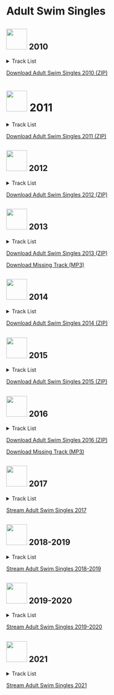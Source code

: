 # Adult Swim Singles

## <img src="https://img.discogs.com/HN0ZTTaZxp5OxKEBy1PlQZTfz74=/fit-in/500x500/filters:strip_icc():format(jpeg):mode_rgb():quality(90)/discogs-images/R-2369283-1282474595.jpeg.jpg" height=55> 2010
<details>
<summary>Track List</summary>

\# | Art | Track | Artist | Duration | Link
------------ | ------------ | ------------- | ------------- | ------------- | -------------
\# | https | Track | Artist | 00:00 | https

</details>

[Download Adult Swim Singles 2010 (ZIP)](http://ht.cdn.turner.com/adultswim/big/promos/kiasingles/adultswimsingles.zip)

# <img src="https://images.genius.com/9c77d3c939364fc140bb6451561913bd.240x240x1.jpg" height=55> 2011
<details>
<summary>Track List</summary>

\# | Art | Track | Artist | Duration | Link
------------ | ------------ | ------------- | ------------- | ------------- | -------------
\# | https | Track | Artist | 00:00 | https

</details>

[Download Adult Swim Singles 2011 (ZIP)](https://www.adultswim.com/music/singles-2011/adult_swim_singles_2011.zip)

## <img src="https://img.discogs.com/XsXwMNjjBM8ZYcJ0u5C99_Zp-Rg=/fit-in/411x411/filters:strip_icc():format(jpeg):mode_rgb():quality(90)/discogs-images/L-438705-1393273703-6796.jpeg.jpg" height=55> 2012
<details>
<summary>Track List</summary>

\# | Art | Track | Artist | Duration | Link
------------ | ------------ | ------------- | ------------- | ------------- | -------------
\# | https | Track | Artist | 00:00 | https

</details>

[Download Adult Swim Singles 2012 (ZIP)](http://www.adultswim.com/music/singles-2012/adult_swim_singles_program_2012.zip)

## <img src="" height=55> 2013
<details>
<summary>Track List</summary>

\# | Art | Track | Artist | Duration | Link
------------ | ------------ | ------------- | ------------- | ------------- | -------------
\# | https | Track | Artist | 00:00 | https

</details>

[Download Adult Swim Singles 2013 (ZIP)](http://ht.cdn.turner.com/adultswim/big/music/singles-2013/2013_adult_swim_singles.zip)

[Download Missing Track (MP3)](http://ht.cdn.turner.com/adultswim/big/music/singles-2013/Barbie_Jeep_prod_Hot_Sugar.mp3)

## <img src="" height=55> 2014
<details>
<summary>Track List</summary>

\# | Art | Track | Artist | Duration | Link
------------ | ------------ | ------------- | ------------- | ------------- | -------------
\# | https | Track | Artist | 00:00 | https

</details>

[Download Adult Swim Singles 2014 (ZIP)](https://i.cdn.turner.com/adultswim/big/promos/201406_singles/2014_adult_swim_singles.zip)

## <img src="https://i.cdn.turner.com/adultswim/big/img/2015/06/08/Singles2015_MusicPage_Thumbnail.jpg" height=55> 2015
<details>
<summary>Track List</summary>

\# | Art | Track | Artist | Duration | Link
------------ | ------------ | ------------- | ------------- | ------------- | -------------
\# | https | Track | Artist | 00:00 | https

</details>

[Download Adult Swim Singles 2015 (ZIP)](http://z.cdn.turner.com/adultswim/big/music/singles-2015/adult-swim-singles-2015.zip)

## <img src="" height=55> 2016
<details>
<summary>Track List</summary>

\# | Art | Track | Artist | Duration | Link
------------ | ------------ | ------------- | ------------- | ------------- | -------------
\# | https | Track | Artist | 00:00 | https

</details>

[Download Adult Swim Singles 2016 (ZIP)](http://pmd.cdn.turner.com/adultswim/big/music/singles-2016/assets/downloads/AdultSwim-Singles16.zip)

[Download Missing Track (MP3)](https://s3.amazonaws.com/as-singles-2016-mp3s/earlsweatshirt_balance.mp3)

## <img src="https://t2.genius.com/unsafe/1058x0/https%3A%2F%2Fimages.genius.com%2F938052840731c8c170d92d0babf74673.500x500x1.jpg" height=55> 2017
<details>
<summary>Track List</summary>

\# | Art | Track | Artist | Duration | Link
------------ | ------------ | ------------- | ------------- | ------------- | -------------
\# | https | Track | Artist | 00:00 | https

</details>

[Stream Adult Swim Singles 2017]()

## <img src="" height=55> 2018-2019
<details>
<summary>Track List</summary>

\# | Art | Track | Artist | Duration | Link
------------ | ------------ | ------------- | ------------- | ------------- | -------------
\# | https | Track | Artist | 00:00 | https

</details>

[Stream Adult Swim Singles 2018-2019]()

## <img src="" height=55> 2019-2020
<details>
<summary>Track List</summary>

\# | Art | Track | Artist | Duration | Link
------------ | ------------ | ------------- | ------------- | ------------- | -------------
\# | https | Track | Artist | 00:00 | https

</details>

[Stream Adult Swim Singles 2019-2020]()

## <img src="" height=55> 2021
<details>
<summary>Track List</summary>

\# | Art | Track | Artist | Duration | Link
------------ | ------------ | ------------- | ------------- | ------------- | -------------
\# | https | Track | Artist | 00:00 | https

</details>

[Stream Adult Swim Singles 2021]()
